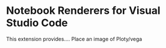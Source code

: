 # Notebook Renderers for Visual Studio Code

This extension provides....
Place an image of Ploty/vega
